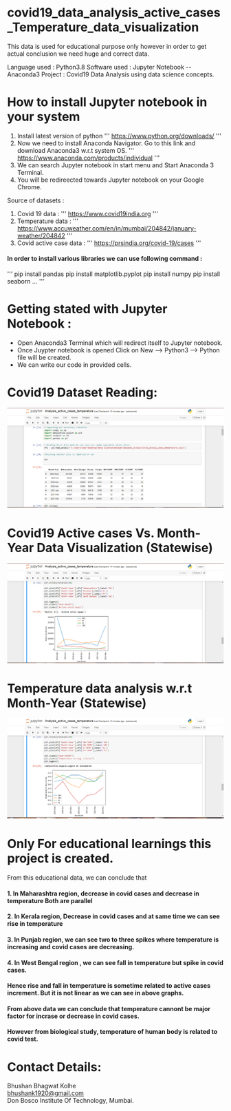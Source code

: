 # covid19_data_analysis_active_cases_Temperature_data_visualization

This data is used for educational purpose only however in order to get actual conclusion we need huge and correct data.

Language used : Python3.8
Software used : Jupyter Notebook -- Anaconda3
Project : Covid19 Data Analysis using data science concepts.

# How to install Jupyter notebook in your system

1. Install latest version of python ''' https://www.python.org/downloads/ '''
2. Now we need to install Anaconda Navigator. Go to this link and download Anaconda3 w.r.t system OS.
 '''
 https://www.anaconda.com/products/individual
 '''
 3. We can search Jupyter notebook in start menu and Start Anaconda 3 Terminal.
 4. You will be redireected towards Jupyter notebook on your Google Chrome.  

Source of datasets : 
1. Covid 19 data : ''' https://www.covid19india.org '''
2. Temperature data : ''' https://www.accuweather.com/en/in/mumbai/204842/january-weather/204842 '''
3. Covid active case data : ''' https://prsindia.org/covid-19/cases '''

#### In order to install various libraries we can use following command :

'''
pip install pandas
pip install matplotlib.pyplot
pip install numpy
pip install seaborn
...
'''

# Getting stated with Jupyter Notebook : 
- Open Anaconda3 Terminal which will redirect itself to Jupyter notebook.
- Once Juypter notebook is opened Click on New  -->  Python3  -->  Python file will be created.
- We can write our code in provided cells.

# Covid19 Dataset Reading: 
<img src="https://github.com/BhushanKolhe1920/covid19_data_analysis_active_cases_Temperature_data_visualization/blob/main/Images/3.PNG">

# Covid19 Active cases Vs. Month-Year Data Visualization (Statewise)
<img src="https://github.com/BhushanKolhe1920/covid19_data_analysis_active_cases_Temperature_data_visualization/blob/main/Images/2.PNG">

# Temperature data analysis w.r.t Month-Year (Statewise)
<img src="https://github.com/BhushanKolhe1920/covid19_data_analysis_active_cases_Temperature_data_visualization/blob/main/Images/1.PNG">

# Only For educational learnings this project is created.

From this educational data, we can conclude that 
#### 1. In Maharashtra region, decrease in covid cases and decrease in temperature  Both are parallel
#### 2. In Kerala region, Decrease in covid cases and at  same time we can see rise in temperature
#### 3. In Punjab region, we can see two to three spikes where temperature is increasing and covid cases are decreasing.
#### 4. In West Bengal region , we can see fall in temperature but spike in covid cases.

#### Hence rise and fall in temperature is sometime related to active cases increment. But it is not linear as we can see in above graphs.
#### From above data we can conclude that temperature cannont be major factor for incrase or decrease in covid cases.
#### However from biological study, temperature of human body is related to covid test.

# Contact Details:

Bhushan Bhagwat Kolhe <br>
bhushank1920@gmail.com  <br>
Don Bosco Institute Of Technology, Mumbai.
